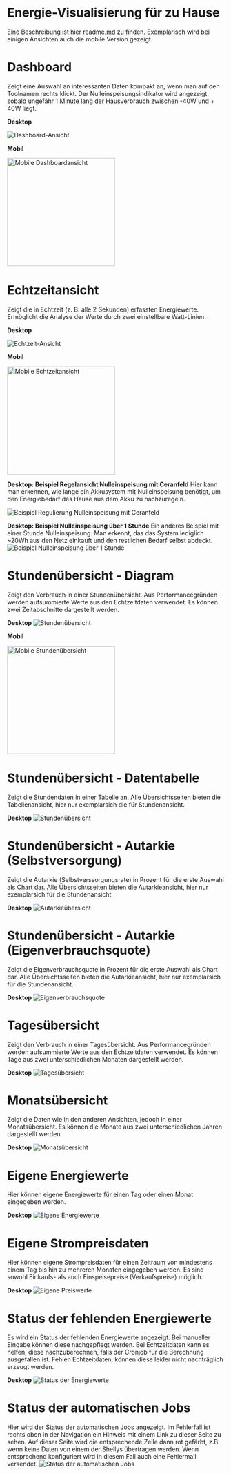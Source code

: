 # Energie-Visualisierung für zu Hause
Eine Beschreibung ist hier [readme.md](./README.md) zu finden. Exemplarisch wird bei einigen Ansichten auch die mobile Version gezeigt.

# Dashboard
Zeigt eine Auswahl an interessanten Daten kompakt an, wenn man auf den Toolnamen rechts klickt. Der Nulleinspeisungsindikator wird angezeigt, sobald ungefähr 1 Minute lang der Hausverbrauch zwischen -40W und + 40W liegt.

**Desktop**

![Dashboard-Ansicht](./images/gallery/dashboard.png "Dashboard")

**Mobil**

<img src="./images/gallery/dashboard_mobile.png" alt="Mobile Dashboardansicht" width="250">

# Echtzeitansicht
Zeigt die in Echtzeit (z. B. alle 2 Sekunden) erfassten Energiewerte. Ermöglicht die Analyse der Werte durch zwei einstellbare Watt-Linien.

**Desktop**

![Echtzeit-Ansicht](./images/gallery/realtime-overview.png "Echtzeit-Ansicht")

**Mobil**

<img src="./images/gallery/realtime-overview_mobile.png" alt="Mobile Echtzeitansicht" width="250">

**Desktop: Beispiel Regelansicht Nulleinspeisung mit Ceranfeld**
Hier kann man erkennen, wie lange ein Akkusystem mit Nulleinspeisung benötigt, um den Energiebedarf des Hause aus dem Akku zu nachzuregeln. 

![Beispiel Regulierung Nulleinspeisung mit Ceranfeld](./images/gallery/realtime-overview-regulation-ceranfield.png "Beispiel Regulierung Nulleinspeisung mit Ceranfeld")

**Desktop: Beispiel Nulleinspeisung über 1 Stunde**
Ein anderes Beispiel mit einer Stunde Nulleinspeisung. Man erkennt, das das System lediglich ~20Wh aus den Netz einkauft und den restlichen Bedarf selbst abdeckt.
![Beispiel Nulleinspeisung über 1 Stunde](./images/gallery/realtime-overview-zero-feed-in-one-hour.png "Beispiel Nulleinspeisung über 1 Stunde")


# Stundenübersicht - Diagram
Zeigt den Verbrauch in einer Stundenübersicht. Aus Performancegründen werden aufsummierte Werte aus den Echtzeitdaten verwendet. Es können zwei Zeitabschnitte dargestellt werden.

**Desktop**
![Stundenübersicht](./images/gallery/hours-overview.png "Stundenübersicht")


**Mobil**

<img src="./images/gallery/hours-overview_mobile.png" alt="Mobile Stundenübersicht" width="250">



# Stundenübersicht - Datentabelle
Zeigt die Stundendaten in einer Tabelle an. Alle Übersichtsseiten bieten die Tabellenansicht, hier nur exemplarsich die für Stundenansicht.

**Desktop**
![Stundenübersicht](./images/gallery/hours-overview-datatable.png "Stundenübersicht")



# Stundenübersicht - Autarkie (Selbstversorgung)
Zeigt die Autarkie (Selbstverssorgungsrate) in Prozent für die erste Auswahl als Chart dar. Alle Übersichtsseiten bieten die Autarkieansicht, hier nur exemplarsich für die Stundenansicht.

**Desktop**
![Autarkieübersicht](./images/gallery/hours-overview-autarky.png "Autarkieübersicht")


# Stundenübersicht - Autarkie (Eigenverbrauchsquote)
Zeigt die Eigenverbrauchsquote in Prozent für die erste Auswahl als Chart dar. Alle Übersichtsseiten bieten die Autarkieansicht, hier nur exemplarsich für die Stundenansicht.

**Desktop**
![Eigenverbrauchsquote](./images/gallery/hours-overview-self-consumption-rate.png "Eigenverbrauchsquote")



# Tagesübersicht
Zeigt den Verbrauch in einer Tagesübersicht. Aus Performancegründen werden aufsummierte Werte aus den Echtzeitdaten verwendet. Es können Tage aus zwei unterschiedlichen Monaten dargestellt werden.

**Desktop**
![Tagesübersicht](./images/gallery/days-overview.png "Tagesübersicht")



# Monatsübersicht
Zeigt die Daten wie in den anderen Ansichten, jedoch in einer Monatsübersicht. Es können die Monate aus zwei unterschiedlichen Jahren dargestellt werden.

**Desktop**
![Monatsübersicht](./images/gallery/months-overview.png "Monatsübersicht")




# Eigene Energiewerte
Hier können eigene Energiewerte für einen Tag oder einen Monat eingegeben werden.

**Desktop**
![Eigene Energiewerte](./images/gallery/own-energy-values.png "Eigene Energiewerte")



# Eigene Strompreisdaten
Hier können eigene Strompreisdaten für einen Zeitraum von mindestens einem Tag bis hin zu mehreren Monaten eingegeben werden. Es sind sowohl Einkaufs- als auch Einspeisepreise (Verkaufspreise) möglich.

**Desktop**
![Eigene Preiswerte](./images/gallery/own-price-values.png "Eigene Preiswerte")



# Status der fehlenden Energiewerte
Es wird ein Status der fehlenden Energiewerte angezeigt. Bei manueller Eingabe können diese nachgepflegt werden. Bei Echtzeitdaten kann es helfen, diese nachzuberechnen, falls der Cronjob für die Berechnung ausgefallen ist. Fehlen Echtzeitdaten, können diese leider nicht nachträglich erzeugt werden.

**Desktop**
![Status der Energiewerte](./images/gallery/status-energy-values.png "Status der Energiewerte")

# Status der automatischen Jobs
Hier wird der Status der automatischen Jobs angezeigt.
Im Fehlerfall ist rechts oben in der Navigation ein Hinweis mit einem Link zu dieser Seite zu sehen.
Auf dieser Seite wird die entsprechende Zeile dann rot gefärbt, z.B. wenn keine Daten von einem der Shellys übertragen werden. 
Wenn entsprechend konfiguriert wird in diesem Fall auch eine Fehlermail versendet.
![Status der automatischen Jobs](status-overview.png "Status der automatischen Jobs")
